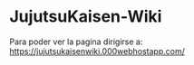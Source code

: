 ﻿# JujutsuKaisen-Wiki
Para poder ver la pagina dirigirse a:
https://jujutsukaisenwiki.000webhostapp.com/
